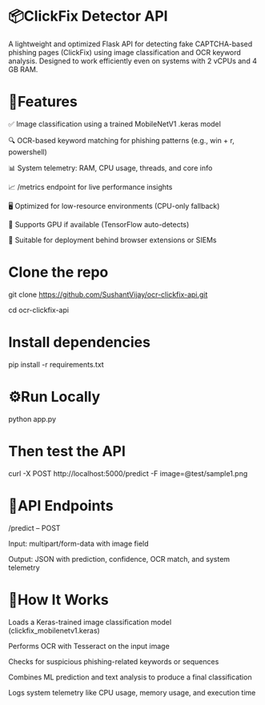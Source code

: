 # 📦ClickFix Detector API
A lightweight and optimized Flask API for detecting fake CAPTCHA-based phishing pages (ClickFix) using image classification and OCR keyword analysis. Designed to work efficiently even on systems with 2 vCPUs and 4 GB RAM.

# 🚀Features
✅ Image classification using a trained MobileNetV1 .keras model

🔍 OCR-based keyword matching for phishing patterns (e.g., win + r, powershell)

📊 System telemetry: RAM, CPU usage, threads, and core info

📈 /metrics endpoint for live performance insights

🖥️ Optimized for low-resource environments (CPU-only fallback)

🧠 Supports GPU if available (TensorFlow auto-detects)

🔐 Suitable for deployment behind browser extensions or SIEMs


# Clone the repo
git clone https://github.com/SushantVijay/ocr-clickfix-api.git

cd ocr-clickfix-api

# Install dependencies
pip install -r requirements.txt

# ⚙️Run Locally
python app.py


# Then test the API 
curl -X POST http://localhost:5000/predict -F image=@test/sample1.png

# 📡API Endpoints
/predict – POST

Input: multipart/form-data with image field

Output: JSON with prediction, confidence, OCR match, and system telemetry

# 🧠How It Works
Loads a Keras-trained image classification model (clickfix_mobilenetv1.keras)

Performs OCR with Tesseract on the input image

Checks for suspicious phishing-related keywords or sequences

Combines ML prediction and text analysis to produce a final classification

Logs system telemetry like CPU usage, memory usage, and execution time
